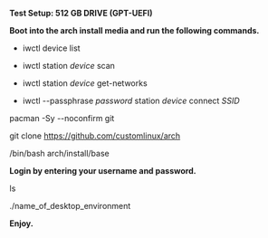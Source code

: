 **Test Setup: 512 GB DRIVE (GPT-UEFI)**

**Boot into the arch install media and run the following commands.**

- iwctl device list

- iwctl station *device* scan

- iwctl station *device* get-networks

- iwctl --passphrase *password* station *device* connect *SSID*

pacman -Sy --noconfirm git

git clone https://github.com/customlinux/arch

/bin/bash arch/install/base

**Login by entering your username and password.**

ls

./name_of_desktop_environment

**Enjoy.**
